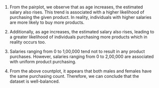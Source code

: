 1. From the pairplot, we observe that as age increases, the estimated salary also rises. This trend is associated with a higher likelihood of purchasing the given product. In reality, individuals with higher salaries are more likely to buy more products.

2. Additionally, as age increases, the estimated salary also rises, leading to a greater likelihood of individuals purchasing more products which in reality occurs too.

3. Salaries ranging from 0 to 1,00,000 tend not to result in any product purchases. However, salaries ranging from 0 to 2,00,000 are associated with uniform product purchasing.

4. From the above countplot, it appears that both males and females have the same purchasing count. Therefore, we can conclude that the dataset is well-balanced.
